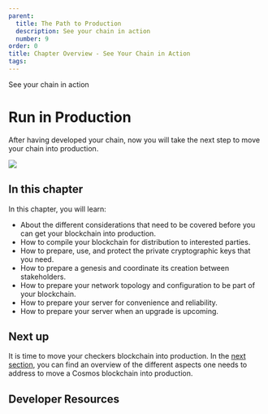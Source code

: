 ```yaml
---
parent:
  title: The Path to Production
  description: See your chain in action
  number: 9
order: 0
title: Chapter Overview - See Your Chain in Action
tags:
---
```


<div class="tm-overline tm-rf-1 tm-lh-title tm-medium tm-muted">See your chain in action</div>
<h1 class="mt-4 mb-6">Run in Production</h1>

After having developed your chain, now you will take the next step to move your chain into production.

![](/lp-images/universe.svg)

## In this chapter

<HighlightBox type="learning">

In this chapter, you will learn:

* About the different considerations that need to be covered before you can get your blockchain into production.
* How to compile your blockchain for distribution to interested parties.
* How to prepare, use, and protect the private cryptographic keys that you need.
* How to prepare a genesis and coordinate its creation between stakeholders.
* How to prepare your network topology and configuration to be part of your blockchain.
* How to prepare your server for convenience and reliability.
* How to prepare your server when an upgrade is upcoming.

</HighlightBox>

<card-module/>

## Next up

It is time to move your checkers blockchain into production. In the [next section](./1-overview.md), you can find an overview of the different aspects one needs to address to move a Cosmos blockchain into production.

## Developer Resources

<div v-for="resource in $themeConfig.resources">
  <Resource
    :title="resource.title"
    :description="resource.description"
    :links="resource.links"
    :image="resource.image"
    :large="true"
  />
  <br/>
</div>
